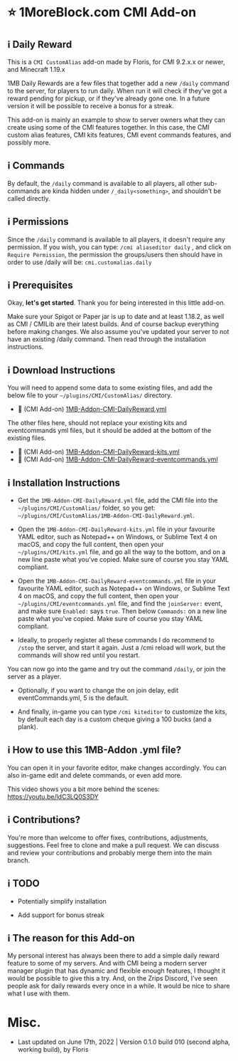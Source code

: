 # :star: 1MoreBlock.com CMI Add-on

## <g-emoji class="g-emoji" alias="information_source" fallback-src="https://github.githubassets.com/images/icons/emoji/unicode/2139.png">ℹ️</g-emoji> Daily Reward

This is a `CMI CustomAlias` add-on made by Floris, for CMI 9.2.x.x or newer, and Minecraft 1.19.x

1MB Daily Rewards are a few files that together add a new `/daily` command to the server, for players to run daily. When run it will check if they've got a reward pending for pickup, or if they've already gone one. In a future version it will be possible to receive a bonus for a streak.

This add-on is mainly an example to show to server owners what they can create using some of the CMI features together. In this case, the CMI custom alias features, CMI kits features, CMI event commands features, and possibly more. 

## <g-emoji class="g-emoji" alias="information_source" fallback-src="https://github.githubassets.com/images/icons/emoji/unicode/2139.png">ℹ️</g-emoji> Commands

By default, the `/daily` command is available to all players, all other sub-commands are kinda hidden under `/_daily<something>`, and shouldn't be called directly. 

## <g-emoji class="g-emoji" alias="information_source" fallback-src="https://github.githubassets.com/images/icons/emoji/unicode/2139.png">ℹ️</g-emoji> Permissions

Since the `/daily` command is available to all players, it doesn't require any permission. If you wish, you can type: `/cmi aliaseditor daily`
, and click on `Require Permission`, the permission the groups/users then should have in order to use /daily will be: `cmi.customalias.daily`

## <g-emoji class="g-emoji" alias="information_source" fallback-src="https://github.githubassets.com/images/icons/emoji/unicode/2139.png">ℹ️</g-emoji> Prerequisites

Okay, **let's get started**. Thank you for being interested in this little add-on.

Make sure your Spigot or Paper jar is up to date and at least 1.18.2, as well as CMI / CMILib are their latest builds. And of course backup everything before making changes. We also assume you've updated your server to not have an existing /daily command. Then read through the installation instructions.

## <g-emoji class="g-emoji" alias="information_source" fallback-src="https://github.githubassets.com/images/icons/emoji/unicode/2139.png">ℹ️</g-emoji> Download Instructions

You will need to append some data to some existing files, and add the below file to your `~/plugins/CMI/CustomAlias/` directory.

- :file_folder: (CMI Add-on) [1MB-Addon-CMI-DailyReward.yml](/Resources/Add-ons/dailyreward/1MB-Addon-CMI-DailyReward.yml)

The other files here, should not replace your existing kits and eventcommands yml files, but it should be added at the bottom of the existing files. 

- :file_folder: (CMI Add-on) [1MB-Addon-CMI-DailyReward-kits.yml](/Resources/Add-ons/dailyreward/1MB-Addon-CMI-DailyReward-kits.yml)
- :file_folder: (CMI Add-on) [1MB-Addon-CMI-DailyReward-eventcommands.yml](/Resources/Add-ons/dailyreward/1MB-Addon-CMI-DailyReward-eventcommands.yml)

## <g-emoji class="g-emoji" alias="information_source" fallback-src="https://github.githubassets.com/images/icons/emoji/unicode/2139.png">ℹ️</g-emoji> Installation Instructions

- Get the `1MB-Addon-CMI-DailyReward.yml` file, add the CMI file into the `~/plugins/CMI/CustomAlias/` folder, so you get: `~/plugins/CMI/CustomAlias/1MB-Addon-CMI-DailyReward.yml`.

- Open the `1MB-Addon-CMI-DailyReward-kits.yml` file in your favourite YAML editor, such as Notepad++ on Windows, or Sublime Text 4 on macOS, and copy the full content, then open your `~/plugins/CMI/kits.yml` file, and go all the way to the bottom, and on a new line paste what you've copied. Make sure of course you stay YAML compliant.

- Open the `1MB-Addon-CMI-DailyReward-eventcommands.yml` file in your favourite YAML editor, such as Notepad++ on Windows, or Sublime Text 4 on macOS, and copy the full content, then open your `~/plugins/CMI/eventcommands.yml` file, and find the `joinServer:` event, and make sure `Enabled:` says `true`. Then below `Commands:` on a new line paste what you've copied. Make sure of course you stay YAML compliant.

- Ideally, to properly register all these commands I do recommend to `/stop` the server, and start it again. Just a /cmi reload will work, but the commands will show red until you restart.

You can now go into the game and try out the command `/daily`, or join the server as a player.

- Optionally, if you want to change the on join delay, edit eventCommands.yml, 5 is the default.

- And finally, in-game you can type `/cmi kiteditor` to customize the kits, by default each day is a custom cheque giving a 100 bucks (and a plank).

## <g-emoji class="g-emoji" alias="information_source" fallback-src="https://github.githubassets.com/images/icons/emoji/unicode/2139.png">ℹ️</g-emoji> How to use this 1MB-Addon .yml file?

You can open it in your favorite editor, make changes accordingly. You can also in-game edit and delete commands, or even add more. 

This video shows you a bit more behind the scenes: https://youtu.be/ldC3LQ0S3DY

## <g-emoji class="g-emoji" alias="information_source" fallback-src="https://github.githubassets.com/images/icons/emoji/unicode/2139.png">ℹ️</g-emoji> Contributions?

You're more than welcome to offer fixes, contributions, adjustments, suggestions. Feel free to clone and make a pull request. We can discuss and review your contributions and probably merge them into the main branch. 

## <g-emoji class="g-emoji" alias="information_source" fallback-src="https://github.githubassets.com/images/icons/emoji/unicode/2139.png">ℹ️</g-emoji> TODO

- Potentially simplify installation

- Add support for bonus streak

## <g-emoji class="g-emoji" alias="information_source" fallback-src="https://github.githubassets.com/images/icons/emoji/unicode/2139.png">ℹ️</g-emoji> The reason for this Add-on

My personal interest has always been there to add a simple daily reward feature to some of my servers. And with CMI being a modern server manager plugin that has dynamic and flexible enough features, I thought it would be possible to give this a try. And, on the Zrips Discord, I've seen people ask for daily rewards every once in a while. It would be nice to share what I use with them.

# Misc.

- Last updated on June 17th, 2022 | Version 0.1.0 build 010 (second alpha, working build), by Floris
